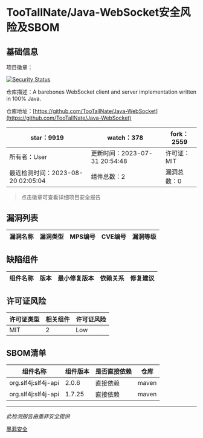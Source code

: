 # TooTallNate/Java-WebSocket安全风险及SBOM

## 基础信息

项目徽章：

[![Security Status](https://www.murphysec.com/platform3/v31/badge/1692960682305937408.svg)](https://www.murphysec.com/console/report/1692236700820725760/1692960682305937408)

仓库描述：A barebones WebSocket client and server implementation written in 100% Java.

仓库地址：[https://github.com/TooTallNate/Java-WebSocket](https://github.com/TooTallNate/Java-WebSocket)

| star：9919 | watch：378 | fork：2559 |
| ----------- | -------------- | ------------ |
| 所有者：User | 更新时间：2023-07-31 20:54:48 | 许可证：MIT |
| 最近检测时间：2023-08-20 02:05:04 | 组件总数：2 | 漏洞总数：0 |

> 点击徽章可查看详细项目安全报告



## 漏洞列表

| 漏洞名称 | 漏洞类型 | MPS编号 | CVE编号 | 漏洞等级 |
| ------- | ------ | ------- | ------ | ----- |





## 缺陷组件

| 组件名称 | 版本 | 最小修复版本 | 依赖关系 | 修复建议 |
| -------- | ---- | ------------ | -------- | -------- |





## 许可证风险

| 许可证类型 | 相关组件 | 许可证风险 |
| ---------- | -------- | ---------- |
|MIT|2|Low|




## SBOM清单

| 组件名称 | 组件版本 | 是否直接依赖 | 仓库 |
| -------- | -------- | ------------ | ---- |
|org.slf4j:slf4j-api|2.0.6|直接依赖|maven|
|org.slf4j:slf4j-api|1.7.25|直接依赖|maven|


------

*此检测报告由墨菲安全提供*

[墨菲安全](www.murphysec.com)